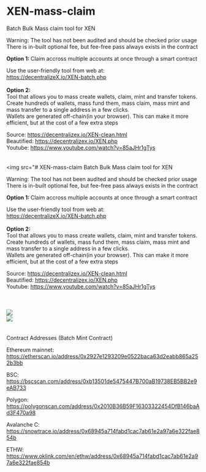 # XEN-mass-claim
Batch Bulk Mass claim tool for XEN

Warning: The tool has not been audited and should be checked prior usage
There is in-built optional fee, but fee-free pass always exists in the contract

<strong>Option 1: </strong>Claim accross multiple accounts at once through a smart contract

Use the user-friendly tool from web at:<br /> https://decentralizeX.io/XEN-batch.php
<br />
<br />
<strong>Option 2: </strong></br>
Tool that allows you to mass create wallets, claim, mint and transfer tokens. Create hundreds of wallets, mass fund them, mass claim, mass mint and mass transfer to a single address in a few clicks.</br> Wallets are generated off-chain(in your browser). 
This can make it more efficient, but at the cost of a few extra steps

Source: https://decentralizex.io/XEN-clean.html</br>
Beautified: https://decentralizex.io/XEN.php</br>
Youtube: https://www.youtube.com/watch?v=85aJHr1gTys
<br />
<br />
<br />
<img src="# XEN-mass-claim
Batch Bulk Mass claim tool for XEN

Warning: The tool has not been audited and should be checked prior usage
There is in-built optional fee, but fee-free pass always exists in the contract

<strong>Option 1: </strong>Claim accross multiple accounts at once through a smart contract

Use the user-friendly tool from web at:<br /> https://decentralizeX.io/XEN-batch.php
<br />
<br />
<strong>Option 2: </strong></br>
Tool that allows you to mass create wallets, claim, mint and transfer tokens. Create hundreds of wallets, mass fund them, mass claim, mass mint and mass transfer to a single address in a few clicks.</br> Wallets are generated off-chain(in your browser). 
This can make it more efficient, but at the cost of a few extra steps

Source: https://decentralizex.io/XEN-clean.html</br>
Beautified: https://decentralizex.io/XEN.php</br>
Youtube: https://www.youtube.com/watch?v=85aJHr1gTys
<br />
<br />
<br />
<br />
<img src="https://i.imgur.com/VbEIYGJ.png">
                                          <br />
<img src="https://i.imgur.com/xzjR6Vx.png">                                    
</br>
<br />
Contract Addresses (Batch Mint Contract)

Ethereum mainnet: https://etherscan.io/address/0x2927e1293209e0522baca63d2eabb865a252b3bb

BSC: https://bscscan.com/address/0xb13501de5475447B700aB19738EB5BB2e9eAB733

Polygon: https://polygonscan.com/address/0x2010B36B59F16303322454DfB146baAd3F470a98

Avalanche C: https://snowtrace.io/address/0x68945a714fabd1cac7ab61e2a97a6e322fae854b

ETHW: https://www.oklink.com/en/ethw/address/0x68945a714fabd1cac7ab61e2a97a6e322fae854b


